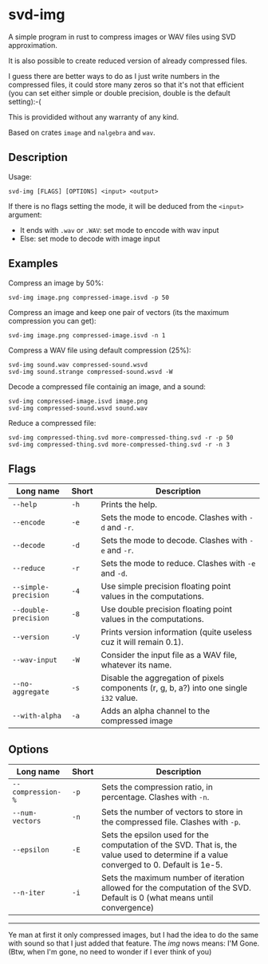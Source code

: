 # svd-img

A simple program in rust to compress images or WAV files using SVD approximation.

It is also possible to create reduced version of already compressed files.

I guess there are better ways to do as I just write numbers in the compressed files, it could store many zeros so that it's not that efficient (you can set either simple or double precision, double is the default setting):-(

This is providided without any warranty of any kind.

Based on crates `image` and `nalgebra` and `wav`.

## Description
Usage:
```
svd-img [FLAGS] [OPTIONS] <input> <output>
```
If there is no flags setting the mode, it will be deduced from the `<input>` argument: 
- It ends with `.wav` or `.WAV`: set mode to encode with wav input
- Else: set mode to decode with image input

## Examples

Compress an image by 50%:

```
svd-img image.png compressed-image.isvd -p 50
```

Compress an image and keep one pair of vectors (its the maximum compression you can get):
```
svd-img image.png compressed-image.isvd -n 1
```

Compress a WAV file using default compression (25%):
```
svd-img sound.wav compressed-sound.wsvd
svd-img sound.strange compressed-sound.wsvd -W
```

Decode a compressed file containig an image, and a sound:
```
svd-img compressed-image.isvd image.png
svd-img compressed-sound.wsvd sound.wav
```

Reduce a compressed file:
```
svd-img compressed-thing.svd more-compressed-thing.svd -r -p 50
svd-img compressed-thing.svd more-compressed-thing.svd -r -n 3
```

## Flags
| Long name   | Short | Description |
| ----------- | ----- | ----------- |
| `--help`    | `-h`    | Prints the help. |
| `--encode`  | `-e`    | Sets the mode to encode. Clashes with `-d` and `-r`. |
| `--decode`  | `-d`    | Sets the mode to decode. Clashes with `-e` and `-r`. |
| `--reduce`  | `-r`    | Sets the mode to reduce. Clashes with `-e` and `-d`. |
| `--simple-precision` | `-4` | Use simple precision floating point values in the computations. |
| `--double-precision` | `-8` | Use double precision floating point values in the computations. |
| `--version` | `-V`    | Prints version information (quite useless cuz it will remain 0.1). |
| `--wav-input` | `-W`  | Consider the input file as a WAV file, whatever its name. |
| `--no-aggregate` | `-s` | Disable the aggregation of pixels components (r, g, b, a?) into one single `i32` value. |
| `--with-alpha` | `-a` | Adds an alpha channel to the compressed image |

## Options
| Long name   | Short | Description |
| ---------   | ----- | ----------- |
| `--compression-%` | `-p` | Sets the compression ratio, in percentage. Clashes with `-n`. |
| `--num-vectors` | `-n` | Sets the number of vectors to store in the compressed file. Clashes with `-p`. |
| `--epsilon` | `-E`  | Sets the epsilon used for the computation of the SVD. That is, the value used to determine if a value converged to 0. Default is 1e-5. |
| `--n-iter`  | `-i`  | Sets the maximum number of iteration allowed for the computation of the SVD. Default is 0 (what means until convergence) |




------------------------------
Ye man at first it only compressed images, but I had the idea to do the same with sound so that I just added that feature. The *img* nows means: I'M Gone. (Btw, when I'm gone, no need to wonder if I ever think of you)